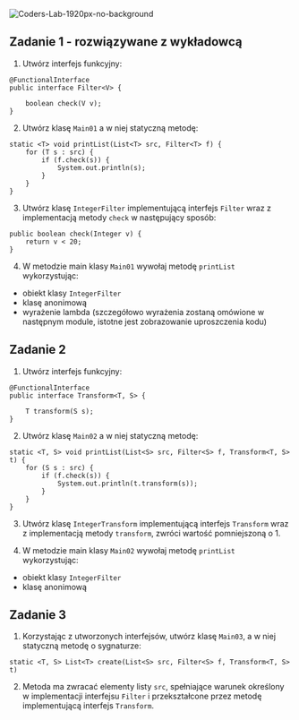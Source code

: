 ![Coders-Lab-1920px-no-background](https://user-images.githubusercontent.com/152855/73064373-5ed69780-3ea1-11ea-8a71-3d370a5e7dd8.png)


## Zadanie 1 - rozwiązywane z wykładowcą

1. Utwórz interfejs funkcyjny:
````
@FunctionalInterface
public interface Filter<V> {

	boolean check(V v);
}
````
2. Utwórz klasę `Main01` a w niej statyczną metodę:
````
static <T> void printList(List<T> src, Filter<T> f) {
    for (T s : src) {
        if (f.check(s)) {
            System.out.println(s);
        }
    }
}
````

3. Utwórz klasę `IntegerFilter` implementującą interfejs `Filter` 
 wraz z implementacją metody `check` w następujący sposób:
````
public boolean check(Integer v) {
    return v < 20;
}
````

4. W metodzie main klasy `Main01` wywołaj metodę `printList` wykorzystując:
 - obiekt klasy `IntegerFilter`
 - klasę anonimową
 - wyrażenie lambda (szczegółowo wyrażenia zostaną omówione w następnym module,
  istotne jest zobrazowanie uproszczenia kodu)

## Zadanie 2 

1. Utwórz interfejs funkcyjny:
````
@FunctionalInterface
public interface Transform<T, S> {

	T transform(S s);
}
````

2. Utwórz klasę `Main02` a w niej statyczną metodę:
````
static <T, S> void printList(List<S> src, Filter<S> f, Transform<T, S> t) {
    for (S s : src) {
        if (f.check(s)) {
            System.out.println(t.transform(s));
        }
    }
}
````

3. Utwórz klasę `IntegerTransform` implementującą interfejs `Transform` wraz z implementacją metody `transform`, zwróci wartość pomniejszoną o 1. 

4. W metodzie main klasy `Main02` wywołaj metodę `printList` wykorzystując:
 - obiekt klasy `IntegerFilter`
 - klasę anonimową

## Zadanie 3

1. Korzystając z utworzonych interfejsów, utwórz klasę `Main03`, a w niej statyczną metodę o sygnaturze:
````
static <T, S> List<T> create(List<S> src, Filter<S> f, Transform<T, S> t)
```` 
2. Metoda ma zwracać elementy listy `src`, spełniające warunek określony w implementacji interfejsu `Filter` i przekształcone przez metodę implementującą interfejs `Transform`.
